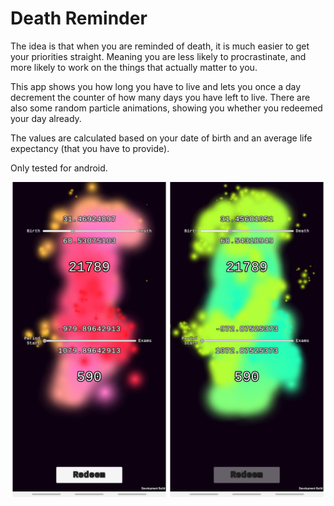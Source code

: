 # Death Reminder
The idea is that when you are reminded of death, it is much easier to get your priorities straight. Meaning you are less likely to procrastinate, and more likely to work on the things that actually matter to you.

This app shows you how long you have to live and lets you once a day decrement the counter of how many days you have left to live. There are also some random particle animations, showing you whether you redeemed your day already.

The values are calculated based on your date of birth and an average life expectancy (that you have to provide).

Only tested for android.

<img src="death_reminder_states.png" alt="image" width="800"/>

